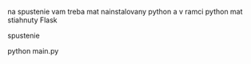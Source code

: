 na spustenie vam treba mat nainstalovany python a v ramci python mat stiahnuty Flask


spustenie

python main.py
